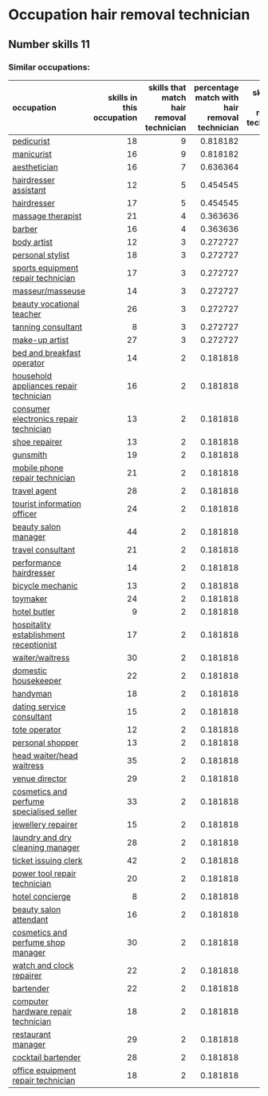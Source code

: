 # Occupation hair removal technician
## Number skills 11
### Similar occupations:
| occupation                                                                              |   skills in this occupation |   skills that match hair removal technician |   percentage match with hair removal technician |   skills not in hair removal technician |
|:----------------------------------------------------------------------------------------|----------------------------:|--------------------------------------------:|------------------------------------------------:|----------------------------------------:|
| [pedicurist](pedicurist.md)                                                             |                          18 |                                           9 |                                        0.818182 |                                       9 |
| [manicurist](manicurist.md)                                                             |                          16 |                                           9 |                                        0.818182 |                                       7 |
| [aesthetician](aesthetician.md)                                                         |                          16 |                                           7 |                                        0.636364 |                                       9 |
| [hairdresser assistant](hairdresser_assistant.md)                                       |                          12 |                                           5 |                                        0.454545 |                                       7 |
| [hairdresser](hairdresser.md)                                                           |                          17 |                                           5 |                                        0.454545 |                                      12 |
| [massage therapist](massage_therapist.md)                                               |                          21 |                                           4 |                                        0.363636 |                                      17 |
| [barber](barber.md)                                                                     |                          16 |                                           4 |                                        0.363636 |                                      12 |
| [body artist](body_artist.md)                                                           |                          12 |                                           3 |                                        0.272727 |                                       9 |
| [personal stylist](personal_stylist.md)                                                 |                          18 |                                           3 |                                        0.272727 |                                      15 |
| [sports equipment repair technician](sports_equipment_repair_technician.md)             |                          17 |                                           3 |                                        0.272727 |                                      14 |
| [masseur/masseuse](masseur-masseuse.md)                                                 |                          14 |                                           3 |                                        0.272727 |                                      11 |
| [beauty vocational teacher](beauty_vocational_teacher.md)                               |                          26 |                                           3 |                                        0.272727 |                                      23 |
| [tanning consultant](tanning_consultant.md)                                             |                           8 |                                           3 |                                        0.272727 |                                       5 |
| [make-up artist](make-up_artist.md)                                                     |                          27 |                                           3 |                                        0.272727 |                                      24 |
| [bed and breakfast operator](bed_and_breakfast_operator.md)                             |                          14 |                                           2 |                                        0.181818 |                                      12 |
| [household appliances repair technician](household_appliances_repair_technician.md)     |                          16 |                                           2 |                                        0.181818 |                                      14 |
| [consumer electronics repair technician](consumer_electronics_repair_technician.md)     |                          13 |                                           2 |                                        0.181818 |                                      11 |
| [shoe repairer](shoe_repairer.md)                                                       |                          13 |                                           2 |                                        0.181818 |                                      11 |
| [gunsmith](gunsmith.md)                                                                 |                          19 |                                           2 |                                        0.181818 |                                      17 |
| [mobile phone repair technician](mobile_phone_repair_technician.md)                     |                          21 |                                           2 |                                        0.181818 |                                      19 |
| [travel agent](travel_agent.md)                                                         |                          28 |                                           2 |                                        0.181818 |                                      26 |
| [tourist information officer](tourist_information_officer.md)                           |                          24 |                                           2 |                                        0.181818 |                                      22 |
| [beauty salon manager](beauty_salon_manager.md)                                         |                          44 |                                           2 |                                        0.181818 |                                      42 |
| [travel consultant](travel_consultant.md)                                               |                          21 |                                           2 |                                        0.181818 |                                      19 |
| [performance hairdresser](performance_hairdresser.md)                                   |                          14 |                                           2 |                                        0.181818 |                                      12 |
| [bicycle mechanic](bicycle_mechanic.md)                                                 |                          13 |                                           2 |                                        0.181818 |                                      11 |
| [toymaker](toymaker.md)                                                                 |                          24 |                                           2 |                                        0.181818 |                                      22 |
| [hotel butler](hotel_butler.md)                                                         |                           9 |                                           2 |                                        0.181818 |                                       7 |
| [hospitality establishment receptionist](hospitality_establishment_receptionist.md)     |                          17 |                                           2 |                                        0.181818 |                                      15 |
| [waiter/waitress](waiter-waitress.md)                                                   |                          30 |                                           2 |                                        0.181818 |                                      28 |
| [domestic housekeeper](domestic_housekeeper.md)                                         |                          22 |                                           2 |                                        0.181818 |                                      20 |
| [handyman](handyman.md)                                                                 |                          18 |                                           2 |                                        0.181818 |                                      16 |
| [dating service consultant](dating_service_consultant.md)                               |                          15 |                                           2 |                                        0.181818 |                                      13 |
| [tote operator](tote_operator.md)                                                       |                          12 |                                           2 |                                        0.181818 |                                      10 |
| [personal shopper](personal_shopper.md)                                                 |                          13 |                                           2 |                                        0.181818 |                                      11 |
| [head waiter/head waitress](head_waiter-head_waitress.md)                               |                          35 |                                           2 |                                        0.181818 |                                      33 |
| [venue director](venue_director.md)                                                     |                          29 |                                           2 |                                        0.181818 |                                      27 |
| [cosmetics and perfume specialised seller](cosmetics_and_perfume_specialised_seller.md) |                          33 |                                           2 |                                        0.181818 |                                      31 |
| [jewellery repairer](jewellery_repairer.md)                                             |                          15 |                                           2 |                                        0.181818 |                                      13 |
| [laundry and dry cleaning manager](laundry_and_dry_cleaning_manager.md)                 |                          28 |                                           2 |                                        0.181818 |                                      26 |
| [ticket issuing clerk](ticket_issuing_clerk.md)                                         |                          42 |                                           2 |                                        0.181818 |                                      40 |
| [power tool repair technician](power_tool_repair_technician.md)                         |                          20 |                                           2 |                                        0.181818 |                                      18 |
| [hotel concierge](hotel_concierge.md)                                                   |                           8 |                                           2 |                                        0.181818 |                                       6 |
| [beauty salon attendant](beauty_salon_attendant.md)                                     |                          16 |                                           2 |                                        0.181818 |                                      14 |
| [cosmetics and perfume shop manager](cosmetics_and_perfume_shop_manager.md)             |                          30 |                                           2 |                                        0.181818 |                                      28 |
| [watch and clock repairer](watch_and_clock_repairer.md)                                 |                          22 |                                           2 |                                        0.181818 |                                      20 |
| [bartender](bartender.md)                                                               |                          22 |                                           2 |                                        0.181818 |                                      20 |
| [computer hardware repair technician](computer_hardware_repair_technician.md)           |                          18 |                                           2 |                                        0.181818 |                                      16 |
| [restaurant manager](restaurant_manager.md)                                             |                          29 |                                           2 |                                        0.181818 |                                      27 |
| [cocktail bartender](cocktail_bartender.md)                                             |                          28 |                                           2 |                                        0.181818 |                                      26 |
| [office equipment repair technician](office_equipment_repair_technician.md)             |                          18 |                                           2 |                                        0.181818 |                                      16 |
